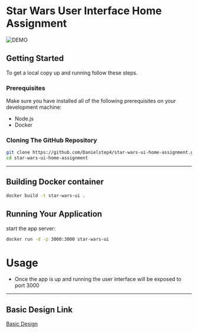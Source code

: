 # Star Wars User Interface Home Assignment 

![DEMO](https://s9.gifyu.com/images/ezgif.com-gif-maker9684f8142dc3a657.gif)

## Getting Started
To get a local copy up and running follow these steps.

### Prerequisites
Make sure you have installed all of the following prerequisites on your development machine:
* Node.js
* Docker

### Cloning The GitHub Repository

```sh
git clone https://github.com/Danielstep4/star-wars-ui-home-assignment.git
cd star-wars-ui-home-assignment
```


<hr>

## Building Docker container 

```sh
docker build -t star-wars-ui . 
```
## Running Your Application 

start the app server:

```sh
docker run -d -p 3000:3000 star-wars-ui
```

# Usage 
- Once the app is up and running the user interface will be exposed to port 3000

<hr>

## Basic Design Link
[Basic Design](https://www.figma.com/file/iyWZ2Go3uSMo2sb5fMYf7j/Star-Wars-UI-Desi?node-id=0%3A1)